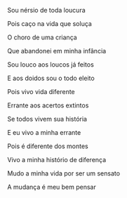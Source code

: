 Sou nérsio de toda loucura

Pois caço na vida que soluça

O choro de uma criança

Que abandonei em minha infância

Sou louco aos loucos já feitos

E aos doidos sou o todo eleito

Pois vivo vida diferente

Errante aos acertos extintos  

Se todos vivem sua história 

E eu vivo a minha errante

Pois é diferente dos montes

Vivo a minha histório de diferença
 
Mudo a minha vida por ser um sensato

A mudança é meu bem pensar
